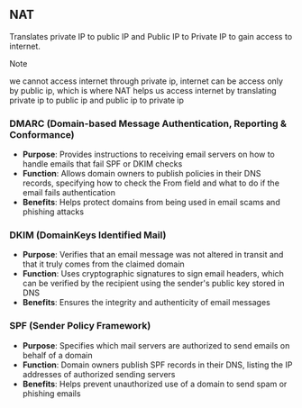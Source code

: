## NAT

Translates private IP to public IP and Public IP to Private IP to gain access to internet.

> [!NOTE]
> we cannot access internet through private ip, internet can be access only by public ip, which is where NAT helps us access internet by translating private ip to public ip and public ip to private ip


### DMARC (Domain-based Message Authentication, Reporting & Conformance)

- **Purpose**: Provides instructions to receiving email servers on how to handle emails that fail SPF or DKIM checks
- **Function**: Allows domain owners to publish policies in their DNS records, specifying how to check the From field and what to do if the email fails authentication
- **Benefits**: Helps protect domains from being used in email scams and phishing attacks
### DKIM (DomainKeys Identified Mail)

- **Purpose**: Verifies that an email message was not altered in transit and that it truly comes from the claimed domain
- **Function**: Uses cryptographic signatures to sign email headers, which can be verified by the recipient using the sender's public key stored in DNS
- **Benefits**: Ensures the integrity and authenticity of email messages
### SPF (Sender Policy Framework)

- **Purpose**: Specifies which mail servers are authorized to send emails on behalf of a domain
- **Function**: Domain owners publish SPF records in their DNS, listing the IP addresses of authorized sending servers
- **Benefits**: Helps prevent unauthorized use of a domain to send spam or phishing emails